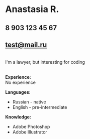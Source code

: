 # Anastasia R.
## 8 903 123 45 67
## test@mail.ru
<br>I'm a lawyer, but interesting for coding
<br><br>

**Experience:**
<br>No experience

**Languages:**

* Russian - native 
* English - pre-intermediate

**Knowledge:**
* Adobe Photoshop
* Adobe Illustrator